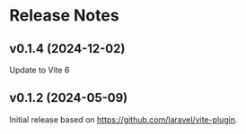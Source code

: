 # Release Notes

## v0.1.4 (2024-12-02)

Update to Vite 6

## v0.1.2 (2024-05-09)

Initial release based on https://github.com/laravel/vite-plugin.
